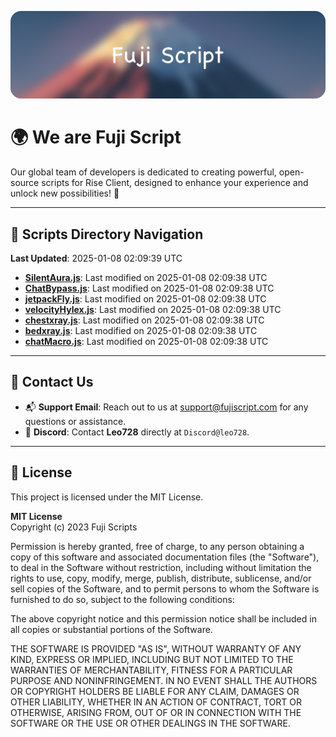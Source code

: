 ![Banner](.github/b.webp)

# 🌍 **We are Fuji Script**

Our global team of developers is dedicated to creating powerful, open-source scripts for Rise Client, designed to enhance your experience and unlock new possibilities! 🌟

---
<!-- SCRIPTS_NAVIGATION_START -->
## 📂 **Scripts Directory Navigation**

**Last Updated**: 2025-01-08 02:09:39 UTC

- **[SilentAura.js](scripts/SilentAura.js)**: Last modified on 2025-01-08 02:09:38 UTC
- **[ChatBypass.js](scripts/ChatBypass.js)**: Last modified on 2025-01-08 02:09:38 UTC
- **[jetpackFly.js](scripts/jetpackFly.js)**: Last modified on 2025-01-08 02:09:38 UTC
- **[velocityHylex.js](scripts/velocityHylex.js)**: Last modified on 2025-01-08 02:09:38 UTC
- **[chestxray.js](scripts/chestxray.js)**: Last modified on 2025-01-08 02:09:38 UTC
- **[bedxray.js](scripts/bedxray.js)**: Last modified on 2025-01-08 02:09:38 UTC
- **[chatMacro.js](scripts/chatMacro.js)**: Last modified on 2025-01-08 02:09:38 UTC

<!-- SCRIPTS_NAVIGATION_END -->

---

## 💬 **Contact Us**  
- 📬 **Support Email**: Reach out to us at [support@fujiscript.com](mailto:support@fujiscript.com) for any questions or assistance.  
- 💬 **Discord**: Contact **Leo728** directly at `Discord@leo728`.

---

## 📜 **License**

This project is licensed under the MIT License.  

**MIT License**  
Copyright (c) 2023 Fuji Scripts  

Permission is hereby granted, free of charge, to any person obtaining a copy of this software and associated documentation files (the "Software"), to deal in the Software without restriction, including without limitation the rights to use, copy, modify, merge, publish, distribute, sublicense, and/or sell copies of the Software, and to permit persons to whom the Software is furnished to do so, subject to the following conditions:  

The above copyright notice and this permission notice shall be included in all copies or substantial portions of the Software.  

THE SOFTWARE IS PROVIDED "AS IS", WITHOUT WARRANTY OF ANY KIND, EXPRESS OR IMPLIED, INCLUDING BUT NOT LIMITED TO THE WARRANTIES OF MERCHANTABILITY, FITNESS FOR A PARTICULAR PURPOSE AND NONINFRINGEMENT. IN NO EVENT SHALL THE AUTHORS OR COPYRIGHT HOLDERS BE LIABLE FOR ANY CLAIM, DAMAGES OR OTHER LIABILITY, WHETHER IN AN ACTION OF CONTRACT, TORT OR OTHERWISE, ARISING FROM, OUT OF OR IN CONNECTION WITH THE SOFTWARE OR THE USE OR OTHER DEALINGS IN THE SOFTWARE.  
